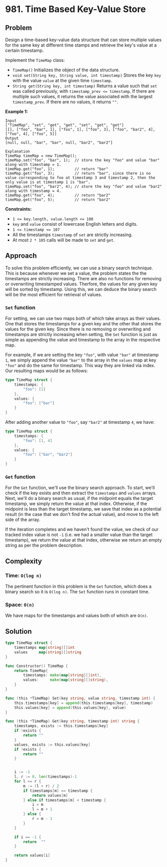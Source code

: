 # 981. Time Based Key-Value Store

## Problem

Design a time-based key-value data structure that can store multiple values for the same key at different time stamps and retrieve the key's value at a certain timestamp.

Implement the `TimeMap` class:

- `TimeMap()` Initializes the object of the data structure.
- `void set(String key, String value, int timestamp)` Stores the key `key` with the value `value` at the given time `timestamp`.
- `String get(String key, int timestamp)` Returns a value such that `set` was called previously, with `timestamp_prev <= timestamp`. If there are multiple such values, it returns the value associated with the largest `timestamp_prev`. If there are no values, it returns `""`.

**Example 1:**

```
Input
["TimeMap", "set", "get", "get", "set", "get", "get"]
[[], ["foo", "bar", 1], ["foo", 1], ["foo", 3], ["foo", "bar2", 4], ["foo", 4], ["foo", 5]]
Output
[null, null, "bar", "bar", null, "bar2", "bar2"]

Explanation
TimeMap timeMap = new TimeMap();
timeMap.set("foo", "bar", 1);  // store the key "foo" and value "bar" along with timestamp = 1.
timeMap.get("foo", 1);         // return "bar"
timeMap.get("foo", 3);         // return "bar", since there is no value corresponding to foo at timestamp 3 and timestamp 2, then the only value is at timestamp 1 is "bar".
timeMap.set("foo", "bar2", 4); // store the key "foo" and value "bar2" along with timestamp = 4.
timeMap.get("foo", 4);         // return "bar2"
timeMap.get("foo", 5);         // return "bar2"

```

**Constraints:**

- `1 <= key.length, value.length <= 100`
- `key` and `value` consist of lowercase English letters and digits.
- `1 <= timestamp <= 107`
- All the timestamps `timestamp` of `set` are strictly increasing.
- At most `2 * 105` calls will be made to `set` and `get`.

## Approach
To solve this problem efficiently, we can use a binary search technique. This is because whenever we set a value, the problem states the the timestamps are strictly increasing. There are also no functions for removing or overwriting timestamped values. Therfore, the values for any given key will be sorted by timestamp. Using this, we can deduce the binary search will be the most efficient for retrieval of values.

### `Set` function
For setting, we can use two maps both of which take arrays as their values. One that stores the timestamps for a given key and the other that stores the values for the given key. Since there is no removing or overwriting and timestamps are strictly increasing when setting, the `Set` function is just as simple as appending the value and timestamp to the array in the respective map.

For example, if we are setting the key `"foo"`, with value `"bar"` at timestamp `1`, we simply append the value `"bar"` to the array in the `values` map at key `"foo"` and do the same for timestamp. This way they are linked via index. Our resulting maps would be as follows:
```go
type TimeMap struct {
    timestamps: {
        "foo": [1]
    },
    values: {
        "foo": ["bar"]
    }
}

```
After adding another value to `"foo"`, say `"bar2"` at timestamp `4`, we have:

```go
type TimeMap struct {
    timestamps: {
        "foo": [1, 4]
    },
    values: {
        "foo": ["bar", "bar2"]
    }
}

```

### `Get` function
For the `Get` function, we'll use the binary search approach. To start, we'll check if the key exists and then extract the `timestamps` and `values` arrays. Next, we'll do a binary search as usual, if the midpoint equals the target timestamp, we simply return the value at that index. Otherwise, if the midpoint is less than the target timestamp, we save that index as a potential result (in the case that we don't find the actual value), and move to the left side of the array. 

If the iteration completes and we haven't found the value, we check of our tracked index value is not `-1` (i.e. we had a smaller value than the target timestamp), we return the value at that index, otherwise we return an empty string as per the problem description.


## Complexity
### Time: `O(log n)`
The pertinent function in this problem is the `Get` function, which does a binary search so it is `O(log n)`. The `Set` function runs in constant time.

### Space: `O(n)`
We have maps for the timestamps and values both of which are `O(n)`.

## Solution

```go
type TimeMap struct {
	timestamps map[string][]int
	values     map[string][]string
}

func Constructor() TimeMap {
	return TimeMap{
		timestamps: make(map[string][]int),
		values:     make(map[string][]string),
	}
}

func (this *TimeMap) Set(key string, value string, timestamp int) {
	this.timestamps[key] = append(this.timestamps[key], timestamp)
	this.values[key] = append(this.values[key], value)
}

func (this *TimeMap) Get(key string, timestamp int) string {
	timestamps, exists := this.timestamps[key]
	if !exists {
		return ""
	}
	values, exists := this.values[key]
	if !exists {
		return ""
	}


	i := -1
	l, r := 0, len(timestamps)-1
	for l <= r {
		m := (l + r) / 2
		if timestamps[m] == timestamp {
			return values[m]
		} else if timestamps[m] < timestamp {
			i = m
			l = m + 1
		} else {
			r = m - 1
		}
	}

	if i == -1 {
		return  ""
	}

	return values[i]
}
```
